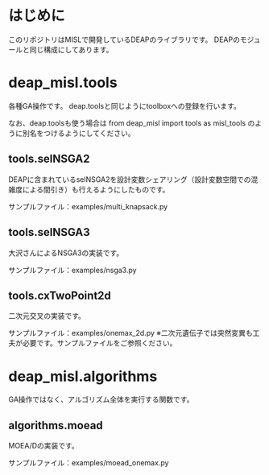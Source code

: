 # はじめに

このリポジトリはMISLで開発しているDEAPのライブラリです。
DEAPのモジュールと同じ構成にしてあります。

# deap_misl.tools

各種GA操作です。
deap.toolsと同じようにtoolboxへの登録を行います。

なお、deap.toolsも使う場合は
from deap_misl import tools as misl_tools
のように別名をつけるようにしてください。

## tools.selNSGA2

DEAPに含まれているselNSGA2を設計変数シェアリング（設計変数空間での混雑度による間引き）も行えるようにしたものです。

サンプルファイル：examples/multi_knapsack.py

## tools.selNSGA3

大沢さんによるNSGA3の実装です。

サンプルファイル：examples/nsga3.py

## tools.cxTwoPoint2d

二次元交叉の実装です。

サンプルファイル：examples/onemax_2d.py
※二次元遺伝子では突然変異も工夫が必要です。サンプルファイルをご参照ください。

# deap_misl.algorithms

GA操作ではなく、アルゴリズム全体を実行する関数です。

## algorithms.moead

MOEA/Dの実装です。

サンプルファイル：examples/moead_onemax.py

